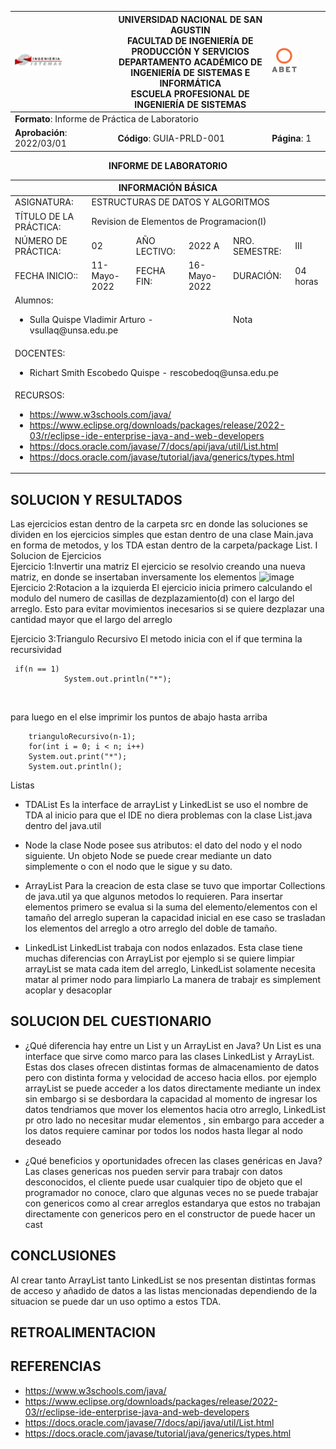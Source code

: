 <div align="center">
<table>
    <theader>
        <tr>
            <td><img src="https://github.com/rescobedoq/pw2/blob/main/epis.png?raw=true" alt="EPIS" style="width:50%; height:auto"/></td>
            <th>
                <span style="font-weight:bold;">UNIVERSIDAD NACIONAL DE SAN AGUSTIN</span><br />
                <span style="font-weight:bold;">FACULTAD DE INGENIERÍA DE PRODUCCIÓN Y SERVICIOS</span><br />
                <span style="font-weight:bold;">DEPARTAMENTO ACADÉMICO DE INGENIERÍA DE SISTEMAS E INFORMÁTICA</span><br />
                <span style="font-weight:bold;">ESCUELA PROFESIONAL DE INGENIERÍA DE SISTEMAS</span>
            </th>
            <td><img src="https://github.com/rescobedoq/pw2/blob/main/abet.png?raw=true" alt="ABET" style="width:50%; height:auto"/></td>
        </tr>
    </theader>
    <tbody>
        <tr><td colspan="3"><span style="font-weight:bold;">Formato</span>: Informe de Práctica de Laboratorio</td></tr>
        <tr><td><span style="font-weight:bold;">Aprobación</span>:  2022/03/01</td><td><span style="font-weight:bold;">Código</span>: GUIA-PRLD-001</td><td><span style="font-weight:bold;">Página</span>: 1</td></tr>
    </tbody>
</table>
</div>

<div align="center">
<span style="font-weight:bold;">INFORME DE LABORATORIO</span><br />
</div>


<table>
<theader>
<tr><th colspan="6">INFORMACIÓN BÁSICA</th></tr>
</theader>
<tbody>
<tr><td>ASIGNATURA:</td><td colspan="5">ESTRUCTURAS DE DATOS Y ALGORITMOS</td></tr>
<tr><td>TÍTULO DE LA PRÁCTICA:</td><td colspan="5">Revision de Elementos de Programacion(I)</td></tr>
<tr>
<td>NÚMERO DE PRÁCTICA:</td><td>02</td><td>AÑO LECTIVO:</td><td>2022 A</td><td>NRO. SEMESTRE:</td><td>III</td>
</tr>
<tr>
<td>FECHA INICIO::</td><td>11-Mayo-2022</td><td>FECHA FIN:</td><td>16-Mayo-2022</td><td>DURACIÓN:</td><td>04 horas</td>
</tr>
<tr><td colspan="4">Alumnos:
<ul>
<li>Sulla Quispe Vladimir Arturo - vsullaq@unsa.edu.pe</li>
</ul>
</td>
    <td >Nota</td>
    <td colspan="1">    </td>
</<tr>
</tr>
<tr><td colspan="6">DOCENTES:
<ul>
<li>Richart Smith Escobedo Quispe - rescobedoq@unsa.edu.pe</li>
</ul>
</td>
</<tr>
<tr><td colspan="6">RECURSOS:
    <ul>
        <li><a href="https://www.w3schools.com/java/">https://www.w3schools.com/java/</a></li>
        <li><a href="https://www.eclipse.org/downloads/packages/release/2022-03/r/eclipse-ide-enterprise-java-and-web-developers">https://www.eclipse.org/downloads/packages/release/2022-03/r/eclipse-ide-enterprise-java-and-web-developers</a></li>   
        <li><a href="https://docs.oracle.com/javase/7/docs/api/java/util/List.html">https://docs.oracle.com/javase/7/docs/api/java/util/List.html</a></li>
        <li><a href="https://docs.oracle.com/javase/tutorial/java/generics/types.html">https://docs.oracle.com/javase/tutorial/java/generics/types.html</a></li>
    </ul>
</td>
</<tr>
</tdbody>
</table>

 ## SOLUCION Y RESULTADOS
 Las ejercicios estan dentro de la carpeta src en donde las soluciones se dividen en los ejercicios simples que estan dentro de una clase Main.java en forma de metodos, y los TDA estan dentro de la carpeta/package List.
 I Solucion de Ejercicios<br>
 Ejercicio 1:Invertir una matriz
 El ejercicio se resolvio creando una nueva matriz, en donde se insertaban inversamente los elementos
 ![image](https://user-images.githubusercontent.com/83074130/168679116-e0350b52-27ed-40c5-a7b7-2b3b71b21c1c.png)<br>
Ejercicio 2:Rotacion a la izquierda
El ejercicio inicia primero calculando el modulo del numero de casillas de dezplazamiento(d) con el largo del arreglo. Esto para evitar movimientos inecesarios si se quiere dezplazar una cantidad mayor que el largo del arreglo

Ejercicio 3:Triangulo Recursivo
El metodo inicia con el if que termina la recursividad
<br>
``` 
 if(n == 1)
            System.out.println("*");   
``` 
<br>

para luego en el else imprimir los puntos de abajo hasta arriba<br>
``` 
    trianguloRecursivo(n-1);
    for(int i = 0; i < n; i++)
    System.out.print("*");
    System.out.println();
``` 
Listas
- TDAList
Es la interface de arrayList y LinkedList se uso el nombre de TDA al inicio para que el IDE no diera problemas con la clase List.java dentro del java.util
- Node
la clase Node posee sus atributos: el dato del nodo y el nodo siguiente. Un objeto Node se puede crear mediante un dato simplemente o con el nodo que le sigue y su dato.
- ArrayList
Para la creacion de esta clase se tuvo que importar Collections de java.util ya que algunos metodos lo requieren. Para insertar elementos primero se evalua si la suma del elemento/elementos con el tamaño del arreglo superan la capacidad inicial en ese caso se trasladan los elementos del arreglo a otro arreglo del doble de tamaño.

- LinkedList
LinkedList trabaja con nodos enlazados. Esta clase tiene muchas diferencias con ArrayList por ejemplo si se quiere limpiar arrayList se mata cada item del arreglo, LinkedList solamente necesita matar al primer nodo para limpiarlo La manera de trabajr es simplement acoplar y desacoplar

 ## SOLUCION DEL CUESTIONARIO
 
- ¿Qué diferencia hay entre un List y un ArrayList en Java?
Un List es una interface que sirve como marco para las clases LinkedList y ArrayList. Estas dos clases ofrecen distintas formas de almacenamiento de datos pero con distinta forma y velocidad de acceso hacia ellos. por ejemplo arrayList se puede acceder a los datos directamente mediante un index sin embargo si se desbordara la capacidad al momento de ingresar los datos tendriamos que mover los elementos hacia otro arreglo, LinkedList pr otro lado no necesitar mudar elementos , sin embargo para acceder a los datos requiere caminar por todos los nodos hasta llegar al nodo deseado

- ¿Qué beneficios y oportunidades ofrecen las clases genéricas en Java?
Las clases genericas nos pueden servir para trabajr con datos desconocidos, el cliente puede usar cualquier tipo de objeto que el programador no conoce, claro que algunas veces no se puede trabajar con genericos como al crear arreglos estandarya que estos no trabajan directamente con genericos pero en el constructor de puede hacer un cast 

 ## CONCLUSIONES
 Al crear tanto ArrayList tanto LinkedList se nos presentan  distintas formas de acceso y añadido de datos a las listas mencionadas dependiendo de la situacion se puede dar un uso optimo a estos TDA.
 
 ## RETROALIMENTACION
 
 
 ## REFERENCIAS
- https://www.w3schools.com/java/
- https://www.eclipse.org/downloads/packages/release/2022-03/r/eclipse-ide-enterprise-java-and-web-developers
- https://docs.oracle.com/javase/7/docs/api/java/util/List.html
- https://docs.oracle.com/javase/tutorial/java/generics/types.html
